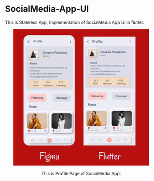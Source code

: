 # SocialMedia-App-UI
This is Stateless App, Implementation of SocialMedia App UI in flutter.

<p align="center">
  <img src="https://github.com/sanskruti-shahu/SocialMedia-App-UI/blob/main/socialapp/lib/assets/images/Figmaflutter2.png" width="450" height = "450"/>
</p>

<p align="center">
  This is Profile Page of SocialMedia App.
</p>
